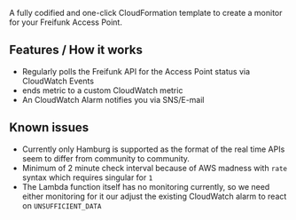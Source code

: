 
A fully codified and one-click CloudFormation template to create a monitor for your Freifunk Access Point.

## Features / How it works

 - Regularly polls the Freifunk API for the Access Point status via CloudWatch Events
 - ends metric to a custom CloudWatch metric
 - An CloudWatch Alarm notifies you via SNS/E-mail


## Known issues

 - Currently only Hamburg is supported as the format of the real time APIs seem to differ from community to community.
 - Minimum of 2 minute check interval because of AWS madness with `rate` syntax which requires singular for `1`
 - The Lambda function itself has no monitoring currently, so we need either monitoring for it our adjust the existing CloudWatch alarm to react on `UNSUFFICIENT_DATA`
